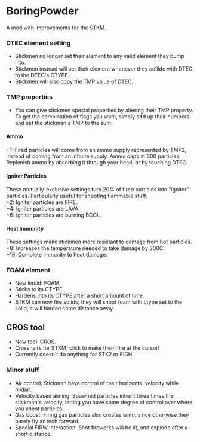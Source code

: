 BoringPowder
=============
A mod with improvements for the STKM.

### DTEC element setting
 - Stickmen no longer set their element to any valid element they bump into.
 - Stickmen instead will set their element whenever they collide with DTEC, to the DTEC's CTYPE.
 - Stickmen will also copy the TMP value of DTEC.

### TMP properties
 - You can give stickmen special properties by altering their TMP property. To get the combination of flags you want, simply add up their numbers and set the stickman's TMP to the sum.
#### Ammo
+1: Fired particles will come from an ammo supply represented by TMP2, instead of coming from an infinite supply. Ammo caps at 300 particles. Replenish ammo by absorbing it through your head, or by touching DTEC.
#### Igniter Particles
These mutually-exclusive settings turn 20% of fired particles into "igniter" particles. Particularly useful for shooting flammable stuff.  
+2: Igniter particles are FIRE.  
+4: Igniter particles are LAVA.  
+6: Igniter particles are burning BCOL.  
#### Heat Immunity
These settings make stickmen more resistant to damage from hot particles.  
+8: Increases the temperature needed to take damage by 300C.  
+16: Complete immunity to heat damage.  

### FOAM element
 - New liquid: FOAM.
 - Sticks to its CTYPE.
 - Hardens into its CTYPE after a short amount of time.
 - STKM can now fire solids; they will shoot foam with ctype set to the solid, it will harden some distance away.

## CROS tool
 - New tool: CROS.
 - Crosshairs for STKM; click to make them fire at the cursor!
 - Currently doesn't do anything for STK2 or FIGH.

### Minor stuff
 - Air control: Stickmen have control of their horizontal velocity while midair.
 - Velocity based aiming: Spawned particles inherit three times the stickman's velocity, letting you have some degree of control over where you shoot particles.
 - Gas boost: Firing gas particles also creates wind, since otherwise they barely fly an inch forward.
 - Special FIRW Interaction: Shot fireworks will be lit, and explode after a short distance.
